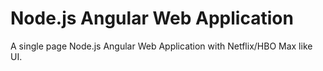 # Node.js Angular Web Application
 A single page Node.js Angular Web Application with Netflix/HBO Max like UI. 
